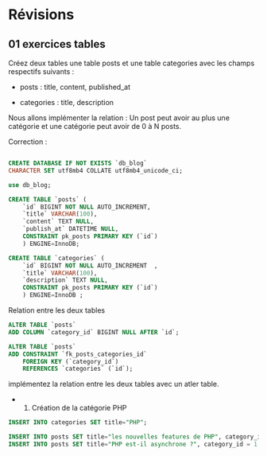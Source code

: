 # Révisions

## 01 exercices tables

Créez deux tables une table posts et une table categories avec les champs respectifs suivants :

- posts : title, content, published_at

- categories : title, description

Nous allons implémenter la relation : Un post peut avoir au plus une catégorie et une catégorie peut avoir de 0 à N posts. 

Correction :

```sql

CREATE DATABASE IF NOT EXISTS `db_blog`
CHARACTER SET utf8mb4 COLLATE utf8mb4_unicode_ci;

use db_blog;

CREATE TABLE `posts` (
    `id` BIGINT NOT NULL AUTO_INCREMENT, 
    `title` VARCHAR(100),
    `content` TEXT NULL,
    `publish_at` DATETIME NULL,
    CONSTRAINT pk_posts PRIMARY KEY (`id`)
    ) ENGINE=InnoDB;

CREATE TABLE `categories` (
    `id` BIGINT NOT NULL AUTO_INCREMENT  , 
    `title` VARCHAR(100),
    `description` TEXT NULL,
    CONSTRAINT pk_posts PRIMARY KEY (`id`)
    ) ENGINE=InnoDB ;

``` 

Relation entre les deux tables 

```sql
ALTER TABLE `posts` 
ADD COLUMN `category_id` BIGINT NULL AFTER `id`;

ALTER TABLE `posts` 
ADD CONSTRAINT `fk_posts_categories_id` 
    FOREIGN KEY (`category_id`) 
    REFERENCES `categories` (`id`);
```

implémentez la relation entre les deux tables avec un atler table.

- 1. Création de la catégorie PHP

```sql
INSERT INTO categories SET title="PHP";

INSERT INTO posts SET title="les nouvelles features de PHP", category_id = 1 ;
INSERT INTO posts SET title="PHP est-il asynchrone ?", category_id = 1 ;
```